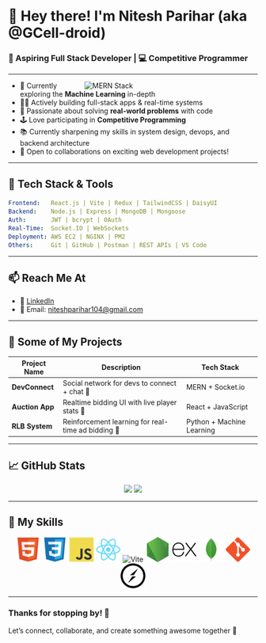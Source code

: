 # 👋 Hey there! I'm Nitesh Parihar (aka @GCell-droid)

### 🚀 Aspiring Full Stack Developer | 💻 Competitive Programmer 

---

<img align="right" width="350" src="https://upload.wikimedia.org/wikipedia/commons/9/94/MERN-logo.png" alt="MERN Stack" />

- 🔭 Currently exploring the **Machine Learning** in-depth  
- 👨‍💻 Actively building full-stack apps & real-time systems  
- 🧠 Passionate about solving **real-world problems** with code  
- 🕹️ Love participating in **Competitive Programming**  
- 📚 Currently sharpening my skills in system design, devops, and backend architecture  
- 🤝 Open to collaborations on exciting web development projects!

---

## 🧰 Tech Stack & Tools

```yaml
Frontend:   React.js | Vite | Redux | TailwindCSS | DaisyUI
Backend:    Node.js | Express | MongoDB | Mongoose
Auth:       JWT | bcrypt | OAuth
Real-Time:  Socket.IO | WebSockets
Deployment: AWS EC2 | NGINX | PM2
Others:     Git | GitHub | Postman | REST APIs | VS Code
```

---

## 📫 Reach Me At

- 💼 [LinkedIn](https://www.linkedin.com/in/nitesh-parihar-530415171/)
- 📧 Email: [niteshparihar104@gmail.com](mailto:niteshparihar104@gmail.com)

---

## 🧩 Some of My Projects

| Project Name      | Description                                      | Tech Stack |
|-------------------|--------------------------------------------------|------------|
| **DevConnect**     | Social network for devs to connect + chat 💬     | MERN + Socket.io |
| **Auction App**   | Realtime bidding UI with live player stats 🏏    | React + JavaScript |
| **RLB System**    | Reinforcement learning for real-time ad bidding 🤖| Python + Machine Learning |

---

## 📈 GitHub Stats

<p align="center">
  <img src="https://github-readme-stats.vercel.app/api?username=GCell-droid&show_icons=true&theme=radical" width="49%"/>
  <img src="https://github-readme-streak-stats.herokuapp.com?user=GCell-droid&theme=radical" width="49%"/>
</p>

---



## 🔧 My Skills

<p align="center">
  <img src="https://raw.githubusercontent.com/devicons/devicon/master/icons/html5/html5-original.svg" alt="HTML5" width="50" height="50" />
  <img src="https://raw.githubusercontent.com/devicons/devicon/master/icons/css3/css3-original.svg" alt="CSS3" width="50" height="50" />
  <img src="https://raw.githubusercontent.com/devicons/devicon/master/icons/javascript/javascript-original.svg" alt="JavaScript" width="50" height="50" />
  <img src="https://raw.githubusercontent.com/devicons/devicon/master/icons/react/react-original.svg" alt="React" width="50" height="50" />
  <img src="https://vitejs.dev/logo.svg" alt="Vite" width="50" height="50" />
  <img src="https://raw.githubusercontent.com/devicons/devicon/master/icons/nodejs/nodejs-original.svg" alt="Node.js" width="50" height="50" />
  <img src="https://raw.githubusercontent.com/devicons/devicon/master/icons/express/express-original.svg" alt="Express" width="50" height="50" />
  <img src="https://raw.githubusercontent.com/devicons/devicon/master/icons/mongodb/mongodb-original.svg" alt="MongoDB" width="50" height="50" />
  <img src="https://raw.githubusercontent.com/devicons/devicon/master/icons/git/git-original.svg" alt="Git" width="50" height="50" />
  <img src="https://raw.githubusercontent.com/devicons/devicon/master/icons/socketio/socketio-original.svg" alt="Socket.io" width="50" height="50" />

</p>

---

### Thanks for stopping by! 🙌  
Let’s connect, collaborate, and create something awesome together 🚀

<!---
GCell-droid/GCell-droid is a ✨ special ✨ repository because its `README.md` (this file) appears on your GitHub profile.
You can click the Preview link to take a look at your changes.
--->
